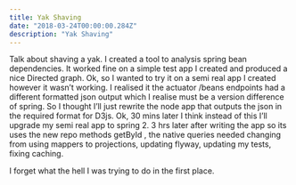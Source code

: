 ```yaml
---
title: Yak Shaving
date: "2018-03-24T00:00:00.284Z"
description: "Yak Shaving"
---
```

Talk about shaving a yak.  I created a tool to analysis spring bean dependencies.  It worked fine on a simple test app I created and produced a nice Directed graph.  Ok, so I wanted to try it on a semi real app I created however it wasn’t working. I realised it the actuator /beans endpoints had a different formatted json output which I realise must be a version difference of spring.  So I thought I’ll just rewrite the node app that outputs the json in the required format for D3js.  Ok,  30 mins later I think instead of this I’ll upgrade my semi real app to spring 2.  3 hrs later after writing the app so its uses the new repo methods getById , the native queries needed changing from using mappers to projections, updating flyway, updating my tests, fixing caching.

I forget what the hell I was trying to do in the first place.
